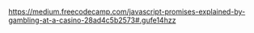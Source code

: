 https://medium.freecodecamp.com/javascript-promises-explained-by-gambling-at-a-casino-28ad4c5b2573#.gufe14hzz